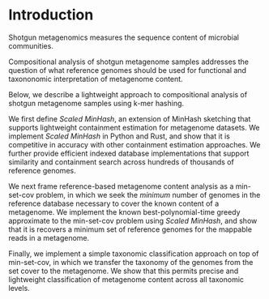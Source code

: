 # Introduction

Shotgun metagenomics measures the sequence content of microbial communities.

Compositional analysis of shotgun metagenome samples addresses the
question of what reference genomes should be used for functional
and taxononomic interpretation of metagenome content.

Below, we describe a lightweight approach to compositional analysis of
shotgun metagenome samples using k-mer hashing.

We first define _Scaled MinHash_, an extension of MinHash sketching
that supports lightweight containment estimation for metagenome
datasets.  We implement _Scaled MinHash_ in
Python and Rust, and show that it is competitive in accuracy with
other containment estimation approaches.  We further provide efficient
indexed database implementations that support similarity and containment
search across hundreds of thousands of reference genomes.

We next frame reference-based metagenome content analysis as a
min-set-cov problem, in which we seek the _minimum_ number of genomes
in the reference database necessary to cover the known content of a
metagenome.  We implement the known best-polynomial-time greedy
approximate to the min-set-cov problem using _Scaled MinHash_, and
show that it is recovers a minimum set of reference genomes for the mappable
reads in a metagenome.

Finally, we implement a simple taxonomic classification approach on
top of min-set-cov, in which we transfer the taxonomy of the genomes
from the set cover to the metagenome. We show that this permits
precise and lightweight classification of metagenome content across
all taxonomic levels.
